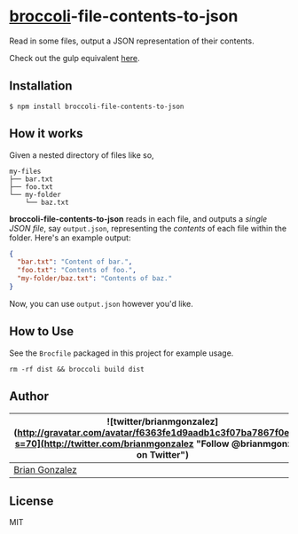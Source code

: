 
[broccoli](http://broccolijs.com/)-file-contents-to-json
================================================

Read in some files, output a JSON representation of their contents.

Check out the gulp equivalent [here](https://github.com/briangonzalez/gulp-file-contents-to-json).

Installation
------------

```shell
$ npm install broccoli-file-contents-to-json
```


How it works
------------

Given a nested directory of files like so,

```
my-files
├── bar.txt
├── foo.txt
└── my-folder
    └── baz.txt
```

**broccoli-file-contents-to-json** reads in each file, and outputs a _single JSON file_, say `output.json`, representing the _contents_ of each file within the folder. Here's an example output:


```json
{
  "bar.txt": "Content of bar.",
  "foo.txt": "Contents of foo.",
  "my-folder/baz.txt": "Contents of baz."
}
```

Now, you can use `output.json` however you'd like.


How to Use
----------

See the `Brocfile` packaged in this project for example usage.


```
rm -rf dist && broccoli build dist
```

Author
----------
| ![twitter/brianmgonzalez](http://gravatar.com/avatar/f6363fe1d9aadb1c3f07ba7867f0e854?s=70](http://twitter.com/brianmgonzalez "Follow @brianmgonzalez on Twitter") |
|---|
| [Brian Gonzalez](http://briangonzalez.org) |


License
--------

MIT

